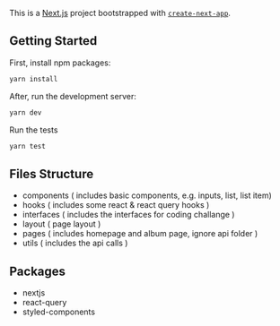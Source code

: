 This is a [Next.js](https://nextjs.org/) project bootstrapped with [`create-next-app`](https://github.com/vercel/next.js/tree/canary/packages/create-next-app).

## Getting Started

First, install npm packages:
```bash
yarn install
```

After, run the development server:

```bash
yarn dev
```

Run the tests

```bash
yarn test
```

## Files Structure
- components ( includes basic components, e.g. inputs, list, list item)
- hooks ( includes some react & react query hooks )
- interfaces ( includes the interfaces for coding challange )
- layout ( page layout )
- pages ( includes homepage and album page, ignore api folder )
- utils ( includes the api calls ) 

## Packages
- nextjs
- react-query
- styled-components